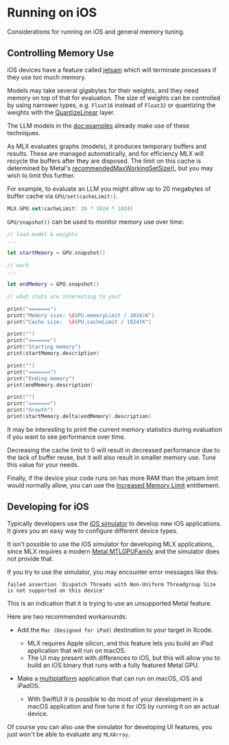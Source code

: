# Running on iOS

Considerations for running on iOS and general memory tuning.

## Controlling Memory Use

iOS devices have a feature called [jetsam](https://developer.apple.com/documentation/xcode/identifying-high-memory-use-with-jetsam-event-reports) 
which will terminate processes if they use too much memory.

Models may take several gigabytes for their weights, and they need memory on 
top of that for evaluation.  The size of weights can be controlled by using
narrower types, e.g. `Float16` instead of `Float32` or quantizing the weights with 
the [QuantizeLinear](https://swiftpackageindex.com/ml-explore/mlx-swift/main/documentation/mlxnn/quantizedlinear) layer.

The LLM models in the <doc:examples> already make use of these techniques.

As MLX evaluates graphs (models), it produces temporary buffers and results.
These are managed automatically, and for efficiency MLX will recycle the
buffers after they are disposed. The limit on this cache is determined by
Metal's [recommendedMaxWorkingSetSize()](https://developer.apple.com/documentation/metal/mtldevice/2369280-recommendedmaxworkingsetsize),
but you may wish to limit this further.

For example, to evaluate an LLM you might allow up to 20 megabytes of buffer cache via ``GPU/set(cacheLimit:)``.

```swift
MLX.GPU.set(cacheLimit: 20 * 1024 * 1024)
```

``GPU/snapshot()`` can be used to monitor memory use over time:

```swift
// load model & weights
...

let startMemory = GPU.snapshot()

// work
...

let endMemory = GPU.snapshot()

// what stats are interesting to you?

print("=======")
print("Memory size: \(GPU.memoryLimit / 1024)K")
print("Cache size:  \(GPU.cacheLimit / 1024)K")

print("")
print("=======")
print("Starting memory")
print(startMemory.description)

print("")
print("=======")
print("Ending memory")
print(endMemory.description)

print("")
print("=======")
print("Growth")
print(startMemory.delta(endMemory).description)
```

It may be interesting to print the current memory statistics during evaluation if
you want to see performance over time.

Decreasing the cache limit to 0 will result in decreased performance due to the
lack of buffer reuse, but it will also result in smaller memory use.
Tune this value for your needs.

Finally, if the device your code runs on has more RAM than the jetsam limit would
normally allow, you can use the [Increased Memory Limit](https://developer.apple.com/documentation/bundleresources/entitlements/com_apple_developer_kernel_increased-memory-limit) entitlement.

## Developing for iOS

Typically developers use the 
 [iOS simulator](https://developer.apple.com/documentation/xcode/running-your-app-in-simulator-or-on-a-device/) 
to develop new iOS applications.  It gives you an easy way to configure different
device types.

It isn't possible to use the iOS simulator for developing MLX applications, since MLX requires
a modern [Metal MTLGPUFamily](https://developer.apple.com/documentation/metal/mtlgpufamily)
and the simulator does not provide that.

If you try to use the simulator, you may encounter error messages like this:

```
failed assertion `Dispatch Threads with Non-Uniform Threadgroup Size is not supported on this device'
```

This is an indication that it is trying to use an unsupported Metal feature.

Here are two recommended workarounds:

- Add the `Mac (Designed for iPad)` destination to your target in Xcode.
    - MLX requires Apple silicon, and this feature lets you build an iPad application that will run on macOS.
    - The UI may present with differences to iOS, but this will allow you to build an iOS binary that runs with a fully featured Metal GPU.

- Make a [multiplatform](https://developer.apple.com/documentation/xcode/configuring-a-multiplatform-app-target) application that can run on macOS, iOS and iPadOS.
    - With SwiftUI it is possible to do most of your development in a macOS application and fine tune it for iOS by running it on an actual device.

Of course you can also use the simulator for developing UI features, you just won't be 
able to evaluate any ``MLXArray``.
